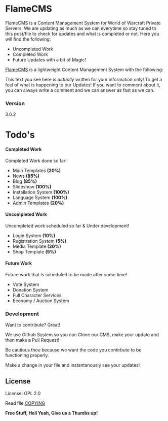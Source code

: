 # FlameCMS

FlameCMS is a Content Management System for World of Warcraft Private Servers. We are updating as much as we can everytime so stay tuned to this post/file to check for updates and what is completed or not. Here you will find the following:

  - Uncompleted Work
  - Completed Work
  - Future Updates with a bit of Magic!

[FlameCMS] is a lightweight Content Management System with the following:


This text you see here is *actually* written for your information only! To get a feel of what is happening to our Updates! If you want to comment about it, you can always write a comment and we can answer as fast as we can.

### Version
3.0.2

# Todo's

#### Completed Work

Completed Work done so far!

* Main Templates **(20%)**
* News **(85%)**
* Blog **(85%)**
* Slideshow **(100%)**
* Installation System **(100%)**
* Language System **(100%)**
* Admin Templates **(20%)**

#### Uncompleted Work

Uncompleted work scheduled so far & Under development!

* Login System **(10%)**
* Registration System **(5%)**
* Media Template **(20%)**
* Shop Template **(5%)**

#### Future Work
Future work that is scheduled to be made after some time!

* Vote System
* Donation System
* Full Character Services
* Economy / Auction System

### Development

Want to contribute? Great!

We use Github System so you can Clone our CMS, make your update and then make a Pull Request!

Be cautious thou because we want the code you contirbute to be functioning properly.

Make a change in your file and instantanously see your updates!

License
----

License: GPL 2.0

Read file [COPYING](COPYING)


**Free Stuff, Hell Yeah, Give us a Thumbs up!**

[FlameCMS]:http://flamenet.github.io/FlameCMS

